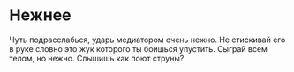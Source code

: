 # Нежнее

Чуть подрасслабься, ударь медиатором очень нежно. Не стискивай его в руке словно это жук которого ты боишься упустить. Сыграй всем телом, но нежно. Слышишь как поют струны?